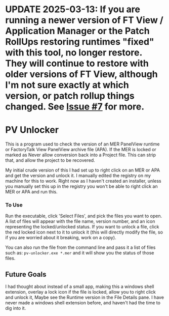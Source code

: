 # UPDATE 2025-03-13: If you are running a newer version of FT View / Application Manager or the Patch RollUps restoring runtimes "fixed" with this tool, no longer restore. They will continue to restore with older versions of FT View, although I'm not sure exactly at which version, or patch rollup things changed. See [Issue #7](https://github.com/Vadoola/ab_versions_rs/issues/7) for more.

# PV Unlocker

This is a program used to check the version of an MER PanelView runtime or FactoryTalk View PanelView archive file (APA). If the MER is locked or marked as Never allow conversion back into a Project file. This can strip that, and allow the project to be recovered.

My initial crude version of this I had set up to right click on an MER or APA and get the version and unlock it. I manually edited the registry on my machine for this to work. Right now as I haven't created an installer, unless you manually set this up in the registry you won't be able to right click an MER or APA and run this.

### To Use
Run the executable, click 'Select Files', and pick the files you want to open. A list of files will appear with the file name, version number, and an icon representing the locked/unlocked status. If you want to unlock a file, click the red locked icon next to it to unlock it (this will directly modify the file, so if you are worried about it breaking, work on a copy).

You can also run the file from the command line and pass it a list of files such as: `pv-unlocker.exe *.mer` and it will show you the status of those files.


## Future Goals
I had thought about instead of a small app, making this a windows shell extension, overlay a lock icon if the file is locked, allow you to right click and unlock it, Maybe see the Runtime version in the File Details pane. I have never made a windows shell extension before, and haven't had the time to dig into it.
